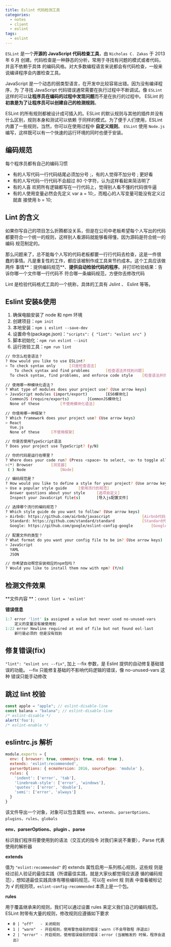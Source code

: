 ```yaml
---
title: Eslint 代码检测工具
categories:
  - notes
  - client
  - eslint
tags:
  - eslint
---
```


`ESLint` 是一个**开源的 JavaScript 代码检查工具**，由 `Nicholas C. Zakas` 于 2013 年 6 月 创建。代码检查是一种静态的分析，常用于寻找有问题的模式或者代码，并且不依赖于具体 的编码风格。对大多数编程语言来说都会有代码检查，一般来说编译程序会内置检查工具。

JavaScript 是一个动态的弱类型语言，在开发中比较容易出错。因为没有编译程序，为 了寻找 JavaScript 代码错误通常需要在执行过程中不断调试。像 `ESLint` 这样的可以**让程序员在编码的过程中发现问题**而不是在执行的过程中。 ESLint 的**初衷是为了让程序员可以创建自己的检测规则**。

ESLint 的所有规则都被设计成可插入的。ESLint 的默认规则与其他的插件并没有什么区别，规则本身和测试可以依赖 于同样的模式。为了便于人们使用，ESLint 内置了一些规则，当然，你可以在使用过程中 **自定义规则**。 `ESLint` 使用 `Node.js` 编写，这样既可以有一个快速的运行环境的同时也便于安装。

<!-- more -->

## 编码规范

每个程序员都有自己的编码习惯
- 有的人写代码一行代码结尾必须加分号 ;，有的人觉得不加分号 ; 更好看
- 有的人写代码一行代码不会超过 80 个字符，认为这样看起来简洁明了
- 有的人喜 欢把所有逻辑都写在一行代码上，觉得别人看不懂的代码很牛逼
- 有的人使用变量必然会先定义 var a = 10;，而粗心的人写变量可能没有定义过就直 接使用 b = 10;

## Lint 的含义

如果你写自己的项目怎么折腾都没关系，但是在公司中老板希望每个人写出的代码 都要符合一个统一的规则，这样别人看源码就能够看得懂，因为源码是符合统一的编码 规范制定的。

那么问题来了，总不能每个人写的代码老板都要一行行代码去检查，这是一件很 蠢的事情。凡是重复性的工作，都应该被制作成工具来节约成本。这个工具应该做两件 事情**：提供编码规范**、**提供自动检验代码的程序**。并打印检验结果：告诉你哪一个文件哪一行代码不 符合哪一条编码规范，方便你去修改代码

Lint 是检验代码格式工具的一个统称，具体的工具有 Jslint 、 Eslint 等等。

## Eslint 安装&使用

1. 确保电脑安装了 node 和 npm 环境
2. 创建项目：`npm init`
3. 本地安装：`npm i eslint --save-dev`
4. 设置命令(package.json)：`"scripts": { "lint": "eslint src" }`
5. 脚本初始化：`npm run eslint --init`
6. 运行效验工具：`npm run lint`

~~~sh
// 你怎么检查语法？
? How would you like to use ESLint?
> To check syntax only		[只是检查语法]
	To check syntax and find problems		[检查语法并找到问题]
  To check syntax, find problems, and enforce code style	[检查语法并找到问题，并强制的保持风格]
  
// 使用哪一种模块化语法？
? What type of modules does your project use? (Use arrow keys)
> JavaScript modules (import/export)		[ES6模块化]
  CommonJS (require/exports)		[CommonJS模块化]
  None of these			[不使用模块化语法]
  
// 你使用哪一种框架？
? Which framework does your project use? (Use arrow keys)
> React
  Vue.js
  None of these		[不使用框架]

// 你是否使用TypeScript语法
? Does your project use TypeScript? (y/N) 

// 你的代码是运行在哪里？
? Where does your code run? (Press <space> to select, <a> to toggle all, <i> to invert selection)
>(*) Browser		[浏览器]
 ( ) Node				[Node]

// 编码规范是？
? How would you like to define a style for your project? (Use arrow keys)
> Use a popular style guide		[使用流行的规范]
  Answer questions about your style		[选项自定义]	
  Inspect your JavaScript file(s)		[导入js配置文件]

// 选择哪个流行的编码规范？
? Which style guide do you want to follow? (Use arrow keys)
> Airbnb: https://github.com/airbnb/javascript				[Airbnb代码规范]
  Standard: https://github.com/standard/standard			[Standard代码规范]
  Google: https://github.com/google/eslint-config-google		[Google代码规范]
  
// 配置文件的类型？
? What format do you want your config file to be in? (Use arrow keys)
> JavaScript
  YAML
  JSON

// 你希望自动帮您安装相应的npm包吗？
? Would you like to install them now with npm? (Y/n)
~~~

## 检测文件效果

**文件内容 **：`const lint = 'eslint'`

**错误信息**

~~~dart
1:7 error 'lint' is assigned a value but never used no-unused-vars 
	定义的变量没有被使用到 
1:22 error Newline required at end of file but not found eol-last
 	新行是必须的 但是没有找到
~~~

## 修复错误(fix)

`"lint": "eslint src --fix"`, 加上 --fix 参数，是 Eslint 提供的自动修复基础错误的功能。 --fix 只能修复基础的不影响代码逻辑的错误，像 no-unused-vars 这种 错误只能手动修改

## 跳过 lint 校验

~~~javascript
const apple = "apple"; // eslint-disable-line
const balana = "balana"; // eslint-disable-line
/* eslint-disable */
alert('foo');
/* eslint-enable */
~~~

## eslintrc.js 解析

~~~js
module.exports = {
  env: { browser: true, commonjs: true, es6: true },
  extends: 'eslint:recommended',
  parserOptions: { ecmaVersion: 2016, sourceType: 'module' },
  rules: {
    'indent': ['error', 'tab'],
    'linebreak-style': ['error', 'windows'],
    'quotes': ['error', 'double'],
    'semi': ['error', 'always']
  }
}
~~~

该文件导出一个对象，对象可以包含属性 `env`、`extends`、`parserOptions`、`plugins`、`rules`、`globals`

**env、parserOptions、plugin 、parse**

标识我们程序将要使用到的语法（交互式的指令 对我们来说不重要），Parse 代表使用的解析器

**extends**

值为 `"eslint:recommended"` 的 extends 属性启用一系列核心规则，这些规 则是经过前人验证的最佳实践（所谓最佳实践，就是大家伙都觉得应该遵 循的编码规范），想知道最佳实践具体有哪些编码规范，可以在 eslint 规 则表 中查看被标记为 √ 的规则项，`eslint-config-recommended` 本质上是一个包。

**rules**

用于覆盖继承来的规则，我们可以通过设置 rules 来定义我们自己的编码规范。	
ESLint 附带有大量的规则，修改规则应遵循如下要求

- `0 | "off"   - 关闭规则`
- `1 | "warn"  - 开启规则，使用警告级别的错误：warn (不会导致程 序退出)`
- `2 | "error" - 开启规则，使用错误级别的错误：error (当被触发的 时候，程序会退出)`